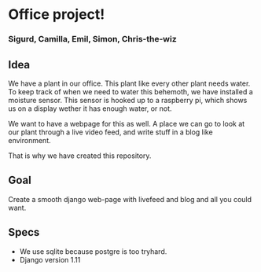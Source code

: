 # Office project!
### Sigurd, Camilla, Emil, Simon, Chris-the-wiz

## Idea
We have a plant in our office. This plant like every other plant needs water.
To keep track of when we need to water this behemoth, we have installed a
moisture sensor. This sensor is hooked up to a raspberry pi, which shows us
on a display wether it has enough water, or not.

We want to have a webpage for this as well. A place we can go to look at our
plant through a live video feed, and write stuff in a blog like environment.

That is why we have created this repository.

## Goal
Create a smooth django web-page with livefeed and blog and all you could want.

## Specs
- We use sqlite because postgre is too tryhard.
- Django version 1.11
